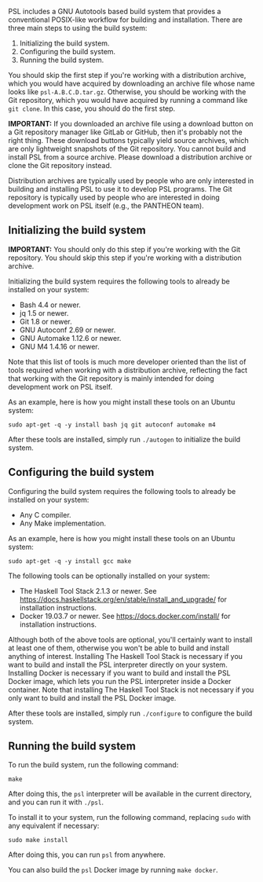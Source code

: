 PSL includes a GNU Autotools based build system that provides a
conventional POSIX-like workflow for building and installation.
There are three main steps to using the build system:

1. Initializing the build system.
2. Configuring the build system.
3. Running the build system.

You should skip the first step if you're working with a distribution
archive, which you would have acquired by downloading an archive file
whose name looks like `psl-A.B.C.D.tar.gz`.
Otherwise, you should be working with the Git repository, which you
would have acquired by running a command like `git clone`.
In this case, you should do the first step.

**IMPORTANT:**
If you downloaded an archive file using a download button on a Git
repository manager like GitLab or GitHub, then it's probably not the
right thing.
These download buttons typically yield source archives, which are only
lightweight snapshots of the Git repository.
You cannot build and install PSL from a source archive.
Please download a distribution archive or clone the Git repository
instead.

Distribution archives are typically used by people who are only
interested in building and installing PSL to use it to develop PSL
programs.
The Git repository is typically used by people who are interested in
doing development work on PSL itself (e.g., the PANTHEON team).

## Initializing the build system

**IMPORTANT:**
You should only do this step if you're working with the Git repository.
You should skip this step if you're working with a distribution archive.

Initializing the build system requires the following tools to already be
installed on your system:

- Bash 4.4 or newer.
- jq 1.5 or newer.
- Git 1.8 or newer.
- GNU Autoconf 2.69 or newer.
- GNU Automake 1.12.6 or newer.
- GNU M4 1.4.16 or newer.

Note that this list of tools is much more developer oriented than the
list of tools required when working with a distribution archive,
reflecting the fact that working with the Git repository is mainly
intended for doing development work on PSL itself.

As an example, here is how you might install these tools on an Ubuntu
system:

```
sudo apt-get -q -y install bash jq git autoconf automake m4
```

After these tools are installed, simply run `./autogen` to initialize
the build system.

## Configuring the build system

Configuring the build system requires the following tools to already be
installed on your system:

- Any C compiler.
- Any Make implementation.

As an example, here is how you might install these tools on an Ubuntu
system:

```
sudo apt-get -q -y install gcc make
```

The following tools can be optionally installed on your system:

- The Haskell Tool Stack 2.1.3 or newer.
  See <https://docs.haskellstack.org/en/stable/install_and_upgrade/> for
  installation instructions.
- Docker 19.03.7 or newer.
  See <https://docs.docker.com/install/> for installation instructions.

Although both of the above tools are optional, you'll certainly want to
install at least one of them, otherwise you won't be able to build and
install anything of interest.
Installing The Haskell Tool Stack is necessary if you want to build and
install the PSL interpreter directly on your system.
Installing Docker is necessary if you want to build and install the PSL
Docker image, which lets you run the PSL interpreter inside a Docker
container.
Note that installing The Haskell Tool Stack is not necessary if you only
want to build and install the PSL Docker image.

After these tools are installed, simply run `./configure` to configure
the build system.

## Running the build system

To run the build system, run the following command:

```
make
```

After doing this, the `psl` interpreter will be available in the
current directory, and you can run it with `./psl`.

To install it to your system, run the following command, replacing
`sudo` with any equivalent if necessary:

```
sudo make install
```

After doing this, you can run `psl` from anywhere.

You can also build the `psl` Docker image by running `make docker`.
